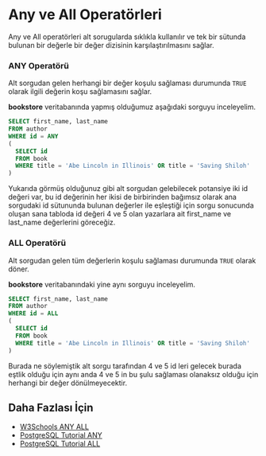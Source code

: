Any ve All Operatörleri
======
Any ve All operatörleri alt sorugularda sıklıkla kullanılır ve tek bir sütunda bulunan bir değerle bir değer dizisinin karşılaştırılmasını sağlar.


### ANY Operatörü

Alt sorgudan gelen herhangi bir değer koşulu sağlaması durumunda `TRUE` olarak ilgili değerin koşu sağlamasını sağlar.

**bookstore** veritabanında yapmış olduğumuz aşağıdaki sorguyu inceleyelim.

```SQL
SELECT first_name, last_name
FROM author
WHERE id = ANY
(
  SELECT id
  FROM book
  WHERE title = 'Abe Lincoln in Illinois' OR title = 'Saving Shiloh'
)
```
Yukarıda görmüş olduğunuz gibi alt sorgudan gelebilecek potansiye iki id değeri var, bu id değerinin her ikisi de birbirinden bağımsız olarak ana sorgudaki
id sütununda bulunan değerler ile eşleştiği için sorgu sonucunda oluşan sana tabloda id değeri 4 ve 5 olan yazarlara ait first_name ve last_name değerlerini
göreceğiz.

### ALL Operatörü

Alt sorgudan gelen tüm değerlerin koşulu sağlaması durumunda `TRUE` olarak döner.

**bookstore** veritabanındaki yine aynı sorguyu inceleyelim.

```SQL
SELECT first_name, last_name
FROM author
WHERE id = ALL
(
  SELECT id
  FROM book
  WHERE title = 'Abe Lincoln in Illinois' OR title = 'Saving Shiloh'
)
```
Burada ne söylemiştik alt sorgu tarafından 4 ve 5 id leri gelecek burada eştlik olduğu için aynı anda 4 ve 5 in bu şulu sağlaması olanaksız olduğu için
herhangi bir değer dönülmeyecektir.

## Daha Fazlası İçin
- [W3Schools ANY ALL](https://www.w3schools.com/sql/sql_any_all.asp)
- [PostgreSQL Tutorial ANY](https://www.postgresqltutorial.com/postgresql-any/)
- [PostgreSQL Tutorial ALL](https://www.postgresqltutorial.com/postgresql-all/)

